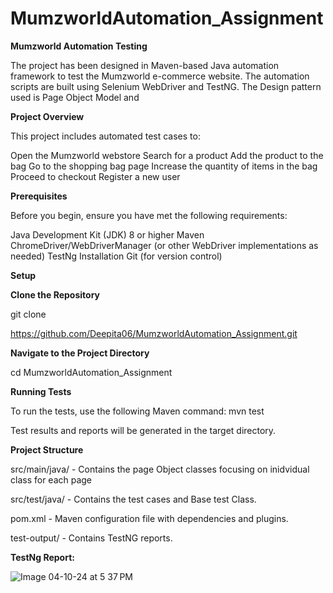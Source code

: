 # MumzworldAutomation_Assignment


**Mumzworld Automation Testing**

The project has been designed in Maven-based Java automation framework to test the Mumzworld e-commerce website. The automation scripts are built using Selenium WebDriver and TestNG. The Design pattern used is Page Object Model and 

**Project Overview**

This project includes automated test cases to:

Open the Mumzworld webstore
Search for a product
Add the product to the bag
Go to the shopping bag page
Increase the quantity of items in the bag
Proceed to checkout
Register a new user

**Prerequisites**

Before you begin, ensure you have met the following requirements:

Java Development Kit (JDK) 8 or higher
Maven
ChromeDriver/WebDriverManager (or other WebDriver implementations as needed)
TestNg Installation
Git (for version control)


**Setup**

**Clone the Repository**

git clone 

https://github.com/Deepita06/MumzworldAutomation_Assignment.git


**Navigate to the Project Directory**

cd MumzworldAutomation_Assignment

**Running Tests**

To run the tests, use the following Maven command:
mvn test

Test results and reports will be generated in the target directory.

**Project Structure**

src/main/java/ - Contains the page Object classes focusing on inidvidual class for each page

src/test/java/ - Contains the test cases and Base test Class.

pom.xml - Maven configuration file with dependencies and plugins.

test-output/ - Contains TestNG reports.

**TestNg Report:**

![Image 04-10-24 at 5 37 PM](https://github.com/user-attachments/assets/451040e1-d398-436f-9e87-a3d95afc3e19)
